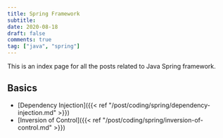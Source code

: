 ```yaml
---
title: Spring Framework
subtitle: 
date: 2020-08-18
draft: false
comments: true
tag: ["java", "spring"]
---
```


This is an index page for all the posts related to Java Spring framework.

## Basics

+ [Dependency Injection]({{< ref "/post/coding/spring/dependency-injection.md" >}})
+ [Inversion of Control]({{< ref "/post/coding/spring/inversion-of-control.md" >}})

